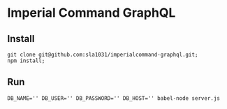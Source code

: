 # Imperial Command GraphQL

## Install 
```
git clone git@github.com:sla1031/imperialcommand-graphql.git;
npm install;
```

## Run
```
DB_NAME='' DB_USER='' DB_PASSWORD='' DB_HOST='' babel-node server.js
```

